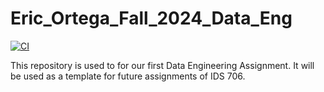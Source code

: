 # Eric_Ortega_Fall_2024_Data_Eng

[![CI](https://github.com/nogibjj/Eric_Ortega_Fall_2024_Data_Eng/actions/workflows/hello.yml/badge.svg)](https://github.com/nogibjj/Eric_Ortega_Fall_2024_Data_Eng/actions/workflows/hello.yml)


This repository is used to for our first Data Engineering Assignment. It will be used as a template for future assignments of IDS 706.
